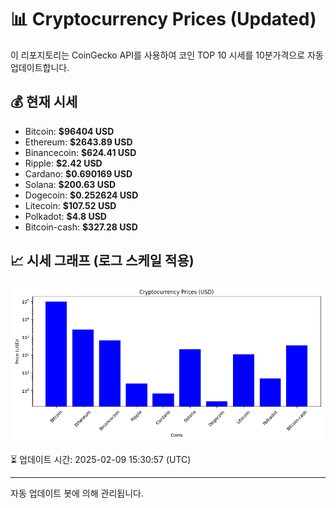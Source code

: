 
# 📊 Cryptocurrency Prices (Updated)

이 리포지토리는 CoinGecko API를 사용하여 코인 TOP 10 시세를 10분가격으로 자동 업데이트합니다.

## 💰 현재 시세
- Bitcoin: **$96404 USD**
- Ethereum: **$2643.89 USD**
- Binancecoin: **$624.41 USD**
- Ripple: **$2.42 USD**
- Cardano: **$0.690169 USD**
- Solana: **$200.63 USD**
- Dogecoin: **$0.252624 USD**
- Litecoin: **$107.52 USD**
- Polkadot: **$4.8 USD**
- Bitcoin-cash: **$327.28 USD**

## 📈 시세 그래프 (로그 스케일 적용)
![Crypto Prices](crypto_prices.png)

⏳ 업데이트 시간: 2025-02-09 15:30:57 (UTC)

---
자동 업데이트 봇에 의해 관리됩니다.
